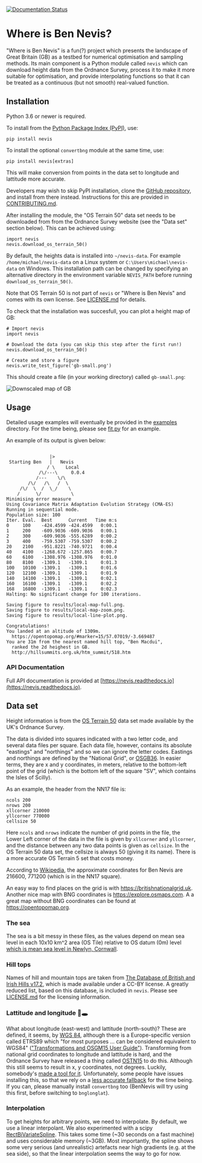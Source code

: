 [![Documentation Status](https://readthedocs.org/projects/nevis/badge/?version=latest)](https://nevis.readthedocs.io/en/latest/?badge=latest)

# Where is Ben Nevis?

"Where is Ben Nevis" is a fun(?) project which presents the landscape of Great Britain (GB) as a testbed for numerical optimisation and sampling methods.
Its main component is a Python module called `nevis` which can download height data from the Ordnance Survey, process it to make it more suitable for optimisation, and provide interpolating functions so that it can be treated as a continuous (but not smooth) real-valued function.

## Installation

Python 3.6 or newer is required.

To install from the [Python Package Index (PyPI)](https://pypi.org/project/nevis/), use:
```
pip install nevis
```

To install the optional `convertbng` module at the same time, use:
```
pip install nevis[extras]
```
This will make conversion from points in the data set to longitude and lattitude more accurate.

Developers may wish to skip PyPI installation, clone the [GitHub repository](https://github.com/CardiacModelling/BenNevis), and install from there instead.
Instructions for this are provided in [CONTRIBUTING.md](https://github.com/CardiacModelling/BenNevis/blob/main/CONTRIBUTING.md).

After installing the module, the "OS Terrain 50" data set needs to be downloaded from from the Ordnance Survey website (see the "Data set" section below).
This can be achieved using:
```
import nevis
nevis.download_os_terrain_50()
```
By default, the heights data is installed into `~/nevis-data`.
For example `/home/michael/nevis-data` on a Linux system or `C:\Users\michael\nevis-data` on Windows.
This installation path can be changed by specifying an alternative directory in the environment variable `NEVIS_PATH` before running `download_os_terrain_50()`.

Note that OS Terrain 50 is not part of `nevis` or "Where is Ben Nevis" and comes with its own license.
See [LICENSE.md](https://github.com/CardiacModelling/BenNevis/blob/main/LICENSE.md) for details.

To check that the installation was succesfull, you can plot a height map of GB:

```
# Import nevis
import nevis

# Download the data (you can skip this step after the first run!)
nevis.download_os_terrain_50()

# Create and store a figure
nevis.write_test_figure('gb-small.png')
```

This should create a file (in your working directory) called `gb-small.png`:

![Downscaled map of GB](https://github.com/CardiacModelling/BenNevis/blob/main/gb-small.png)

## Usage

Detailed usage examples will eventually be provided in the [examples](https://github.com/CardiacModelling/BenNevis/blob/main/examples/README.md) directory.
For the time being, please see [fit.py](https://github.com/CardiacModelling/BenNevis/blob/main/fit.py) for an example.

An example of its output is given below:
```

                |>          
 Starting Ben   |   Nevis   
               / \    Local
            /\/---\     0.0.4
           /---    \/\      
        /\/   /\   /  \     
     /\/  \  /  \_/    \    
    /      \/           \   
Minimising error measure
Using Covariance Matrix Adaptation Evolution Strategy (CMA-ES)
Running in sequential mode.
Population size: 100
Iter. Eval.  Best      Current   Time m:s
0     100    -424.4599 -424.4599   0:00.1
1     200    -609.9036 -609.9036   0:00.1
2     300    -609.9036 -555.6289   0:00.2
3     400    -759.5307 -759.5307   0:00.2
20    2100   -951.8221 -740.9721   0:00.4
40    4100   -1268.672 -1257.865   0:00.7
60    6100   -1308.976 -1308.976   0:01.0
80    8100   -1309.1   -1309.1     0:01.3
100   10100  -1309.1   -1309.1     0:01.6
120   12100  -1309.1   -1309.1     0:01.9
140   14100  -1309.1   -1309.1     0:02.1
160   16100  -1309.1   -1309.1     0:02.2
168   16800  -1309.1   -1309.1     0:02.3
Halting: No significant change for 100 iterations.

Saving figure to results/local-map-full.png.
Saving figure to results/local-map-zoom.png.
Saving figure to results/local-line-plot.png.

Congratulations!
You landed at an altitude of 1309m.
  https://opentopomap.org/#marker=15/57.07019/-3.669487
You are 31m from the nearest named hill top, "Ben Macdui",
  ranked the 2d heighest in GB.
  http://hillsummits.org.uk/htm_summit/518.htm
```

### API Documentation

Full API documentation is provided at [https://nevis.readthedocs.io](https://nevis.readthedocs.io).

## Data set

Height information is from the [OS Terrain 50](https://www.ordnancesurvey.co.uk/business-government/products/terrain-50) data set made available by the UK's Ordnance Survey.

The data is divided into squares indicated with a two letter code, and several data files per square.
Each data file, however, contains its absolute "eastings" and "northings" and so we can ignore the letter codes.
Eastings and northings are defined by the "National Grid", or [OSGB36](https://en.wikipedia.org/wiki/Ordnance_Survey_National_Grid).
In easier terms, they are x and y coordinates, in meters, relative to the bottom-left point of the grid (which is the bottom left of the square "SV", which contains the Isles of Scilly).

As an example, the header from the NN17 file is:

```
ncols 200
nrows 200
xllcorner 210000
yllcorner 770000
cellsize 50
```

Here ``ncols`` and ``nrows`` indicate the number of grid points in the file, the Lower Left corner of the data in the file is given by `xllcorner` and `yllcorner`, and the distance between any two data points is given as `cellsize`.
In the OS Terrain 50 data set, the cellsize is always 50 (giving it its name).
There is a more accurate OS Terrain 5 set that costs money.

According to [Wikipedia](https://en.wikipedia.org/wiki/Ordnance_Survey_National_Grid#Grid_digits), the approximate coordinates for Ben Nevis are 216600, 771200 (which is in the NN17 square).

An easy way to find places on the grid is with https://britishnationalgrid.uk.
Another nice map with BNG coordinates is https://explore.osmaps.com.
A a great map without BNG coordinates can be found at https://opentopomap.org.

### The sea

The sea is a bit messy in these files, as the values depend on mean sea level in each 10x10 km^2 area (OS Tile) relative to OS datum (0m) level [which is mean sea level in Newlyn, Cornwall](https://en.wikipedia.org/wiki/Ordnance_datum).

### Hill tops

Names of hill and mountain tops are taken from [The Database of British and Irish Hills v17.2](http://www.hills-database.co.uk), which is made available under a CC-BY license.
A greatly reduced list, based on this database, is included in `nevis`.
Please see [LICENSE.md](https://github.com/CardiacModelling/BenNevis/blob/main/LICENSE.md) for the licensing information.

### Lattitude and longitude 🐇🕳️

What about longitude (east-west) and lattitude (north-south)?
These are defined, it seems, by [WGS 84](https://en.wikipedia.org/wiki/World_Geodetic_System#WGS84), although there is a Europe-specific version called ETRS89 which "for most purposes ... can be considered equivalent to WGS84" (["Transformations and OSGM15 User Guide"](https://www.ordnancesurvey.co.uk/business-government/tools-support/os-net/for-developers)).
Transforming from national grid coordinates to longitude and lattitude is hard, and the Ordnance Survey have released a thing called [OSTN15](https://www.ordnancesurvey.co.uk/business-government/tools-support/os-net/for-developers) to do this.
Although this still seems to result in x, y coordinates, not degrees.
Luckily, somebody's [made a tool for it](https://github.com/urschrei/convertbng).
Unfortunately, some people have issues installing this, so that we rely on a [less accurate fallback](https://github.com/MichaelClerx/bnglonlat) for the time being.
If you can, please manually install `convertbng` too (BenNevis will try using this first, before switching to `bnglonglat`).

### Interpolation

To get heights for arbitrary points, we need to interpolate.
By default, we use a linear interpolant.
We also experimented with a scipy [RectBiVariateSpline](https://docs.scipy.org/doc/scipy/reference/generated/scipy.interpolate.RectBivariateSpline.html).
This takes some time (~30 seconds on a fast machine) and uses considerable memory (~3GB).
Most importantly, the spline shows some very serious (and unrealistic) artefacts near high gradients (e.g. at the sea side), so that the linear interpolation seems the way to go for now.

